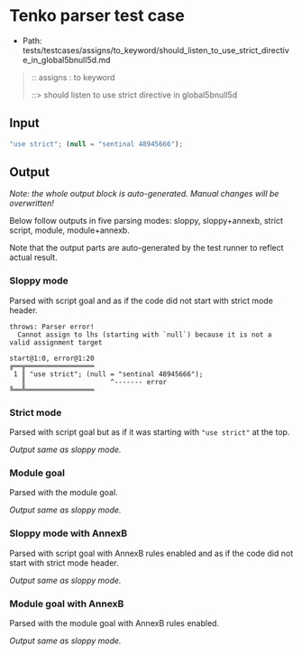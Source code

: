 # Tenko parser test case

- Path: tests/testcases/assigns/to_keyword/should_listen_to_use_strict_directive_in_global5bnull5d.md

> :: assigns : to keyword
>
> ::> should listen to use strict directive in global5bnull5d

## Input

`````js
"use strict"; (null = "sentinal 48945666");
`````

## Output

_Note: the whole output block is auto-generated. Manual changes will be overwritten!_

Below follow outputs in five parsing modes: sloppy, sloppy+annexb, strict script, module, module+annexb.

Note that the output parts are auto-generated by the test runner to reflect actual result.

### Sloppy mode

Parsed with script goal and as if the code did not start with strict mode header.

`````
throws: Parser error!
  Cannot assign to lhs (starting with `null`) because it is not a valid assignment target

start@1:0, error@1:20
╔══╦═════════════════
 1 ║ "use strict"; (null = "sentinal 48945666");
   ║                     ^------- error
╚══╩═════════════════

`````

### Strict mode

Parsed with script goal but as if it was starting with `"use strict"` at the top.

_Output same as sloppy mode._

### Module goal

Parsed with the module goal.

_Output same as sloppy mode._

### Sloppy mode with AnnexB

Parsed with script goal with AnnexB rules enabled and as if the code did not start with strict mode header.

_Output same as sloppy mode._

### Module goal with AnnexB

Parsed with the module goal with AnnexB rules enabled.

_Output same as sloppy mode._
